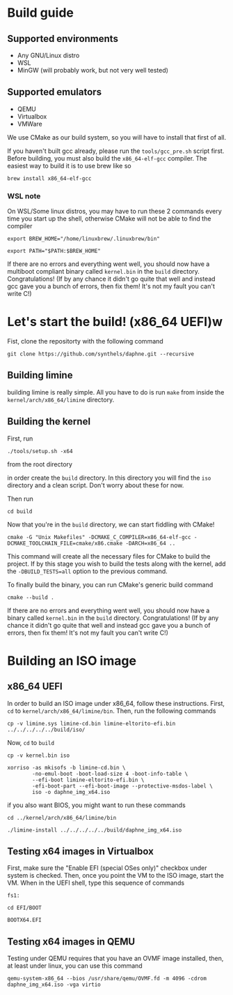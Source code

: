 # Build guide

## Supported environments
* Any GNU/Linux distro
* WSL
* MinGW (will probably work, but not very well tested)

## Supported emulators
* QEMU
* Virtualbox
* VMWare

We use CMake as our build system, so you will have to install that first of all.

If you haven't built gcc already, please run the `tools/gcc_pre.sh` script first.
Before building, you must also build the `x86_64-elf-gcc` compiler. The easiest way to build it is to use brew like so

```
brew install x86_64-elf-gcc
```

### WSL note
On WSL/Some linux distros, you may have to run these 2 commands every time you start up the shell, otherwise CMake will not be able to find the compiler

```
export BREW_HOME="/home/linuxbrew/.linuxbrew/bin"
```

```
export PATH="$PATH:$BREW_HOME"
```

If there are no errors and everything went well, you should now have a multiboot compliant binary called `kernel.bin` in the `build` directory. Congratulations! (If by any chance it didn't go quite that well and instead gcc gave you a bunch of errors, then fix them! It's not my fault you can't write C!)

# Let's start the build! (x86_64 UEFI)w
Fist, clone the repositorty with the following command

```
git clone https://github.com/synthels/daphne.git --recursive
```

## Building limine
building limine is really simple. All you have to do is run `make` from inside the `kernel/arch/x86_64/limine` directory.

## Building the kernel
First, run

```
./tools/setup.sh -x64
```

from the root directory

in order create the `build` directory. In this directory you will find the `iso` directory and a clean script. Don't worry about these for now.

Then run

```
cd build
```

Now that you're in the `build` directory, we can start fiddling with CMake!

```
cmake -G "Unix Makefiles" -DCMAKE_C_COMPILER=x86_64-elf-gcc -DCMAKE_TOOLCHAIN_FILE=cmake/x86.cmake -DARCH=x86_64 ..
```

This command will create all the necessary files for CMake to build the project. If by this stage you wish to build the tests along with the kernel, add the `-DBUILD_TESTS=all` option to the previous command.

To finally build the binary, you can run CMake's generic build command

```
cmake --build .
```

If there are no errors and everything went well, you should now have a binary called `kernel.bin` in the `build` directory. Congratulations! (If by any chance it didn't go quite that well and instead gcc gave you a bunch of errors, then fix them! It's not my fault you can't write C!)

# Building an ISO image

## x86_64 UEFI
In order to build an ISO image under x86_64, follow these instructions.
First, `cd` to `kernel/arch/x86_64/limine/bin`. Then, run the following commands

```
cp -v limine.sys limine-cd.bin limine-eltorito-efi.bin ../../../../../build/iso/
```

Now, `cd` to `build`

```
cp -v kernel.bin iso
```

```
xorriso -as mkisofs -b limine-cd.bin \
        -no-emul-boot -boot-load-size 4 -boot-info-table \
        --efi-boot limine-eltorito-efi.bin \
        -efi-boot-part --efi-boot-image --protective-msdos-label \
        iso -o daphne_img_x64.iso
```

if you also want BIOS, you might want to run these commands

```
cd ../kernel/arch/x86_64/limine/bin
```

```
./limine-install ../../../../../build/daphne_img_x64.iso
```

## Testing x64 images in Virtualbox
First, make sure the "Enable EFI (special OSes only)" checkbox under system is checked. Then, once
you point the VM to the ISO image, start the VM. When in the UEFI shell, type this sequence of commands

```
fs1:
```

```
cd EFI/BOOT
```

```
BOOTX64.EFI
```

## Testing x64 images in QEMU
Testing under QEMU requires that you have an OVMF image installed, then, at least under linux, you can use
this command

```
qemu-system-x86_64 --bios /usr/share/qemu/OVMF.fd -m 4096 -cdrom daphne_img_x64.iso -vga virtio
```
